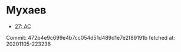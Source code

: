 # Мухаев
- [27: AC](27.md)

Commit: 472b4e9c699e4b7cc054d51d489d1e7e2f89191b
 fetched at: 20201105-223236
